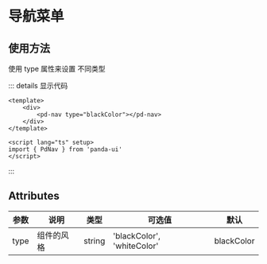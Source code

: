 # 导航菜单

## 使用方法

使用 type 属性来设置 不同类型
<br>

<div>
    <dtsznav1></dtsznav1>
</div>

::: details 显示代码

```vue
<template>
    <div>
        <pd-nav type="blackColor"></pd-nav>
    </div>
</template>

<script lang="ts" setup>
import { PdNav } from 'panda-ui'
</script>
```

:::



<script setup lang="ts">
import dtsznav1 from './demo/navdemo1.vue'
import dtsznav2 from './demo/navdemo2.vue'
</script>

## Attributes

| 参数          | 说明         | 类型    | 可选值                                             | 默认  |
| ------------- | ------------ | ------- | --------------------------------------------------| ----- |
| type         | 组件的风格        | string  | 'blackColor', 'whiteColor'                |  blackColor   | —     |
